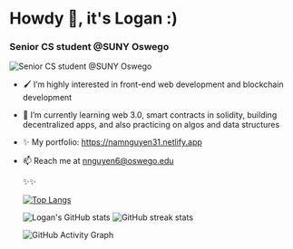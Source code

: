 # Howdy 👋, it's Logan :)
### Senior CS student @SUNY Oswego
![Senior CS student @SUNY Oswego](https://pbs.twimg.com/profile_banners/1042005380211986441/1642665132/1500x500)


- 🖌 I’m highly interested in front-end web development and blockchain development
- 🌱 I’m currently learning web 3.0, smart contracts in solidity, building decentralized apps, and also practicing on algos and data structures 
- ✨ My portfolio: https://namnguyen31.netlify.app
- 📫 Reach me at nnguyen6@oswego.edu


  ✨✨

  [![Top Langs](https://github-readme-stats.vercel.app/api/top-langs/?username=lgad31vn&hide=css,html&langs_count=8&layout=compact&theme=gotham)](https://github.com/lgad31vn/github-readme-stats)

  ![Logan's GitHub stats](https://github-readme-stats.vercel.app/api?username=lgad31vn&hide=stars&show_icons=true&theme=gotham)
  ![GitHub streak stats](https://github-readme-streak-stats.herokuapp.com/?user=lgad31vn&theme=gotham)  

  ![GitHub Activity Graph](https://activity-graph.herokuapp.com/graph?username=lgad31vn&theme=gotham&layout=compact)  

